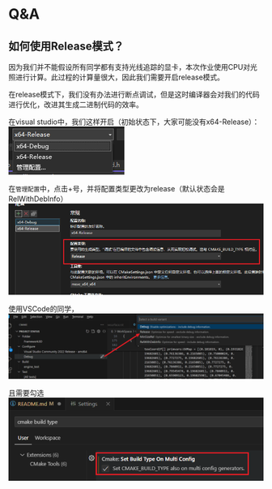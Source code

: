 # Q&A

## 如何使用Release模式？

因为我们并不能假设所有同学都有支持光线追踪的显卡，本次作业使用CPU对光照进行计算。此过程的计算量很大，因此我们需要开启release模式。

在release模式下，我们没有办法进行断点调试，但是这时编译器会对我们的代码进行优化，改进其生成二进制代码的效率。

在visual studio中，我们这样开启（初始状态下，大家可能没有x64-Release）：
![alt text](image-3.png)

在`管理配置`中，点击+号，并将配置类型更改为release（默认状态会是RelWithDebInfo）
![alt text](image-4.png)

使用VSCode的同学，
![alt text](image-6.png)

且需要勾选
![alt text](image-5.png)